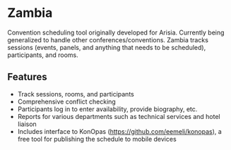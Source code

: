 # Zambia
Convention scheduling tool originally developed for Arisia. Currently being generalized to handle other
conferences/conventions. Zambia tracks sessions (events, panels, and anything that needs to be scheduled),
participants, and rooms.

## Features
* Track sessions, rooms, and participants
* Comprehensive conflict checking
* Participants log in to enter availability, provide biography, etc.
* Reports for various departments such as technical services and hotel liaison
* Includes interface to KonOpas (https://github.com/eemeli/konopas), a free tool for publishing the schedule to mobile devices
